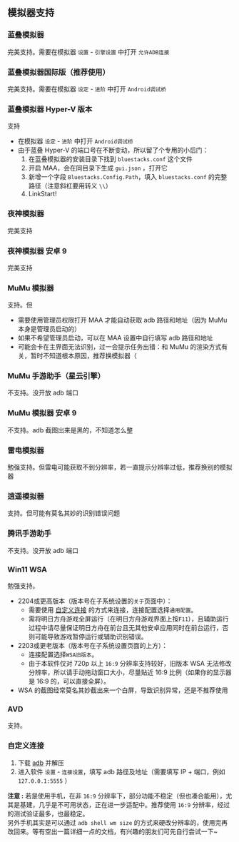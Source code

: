 ## 模拟器支持

### 蓝叠模拟器

完美支持。需要在模拟器 `设置` - `引擎设置` 中打开 `允许ADB连接`

### 蓝叠模拟器国际版（推荐使用）

完美支持。需要在模拟器 `设定` - `进阶` 中打开 `Android调试桥`

### 蓝叠模拟器 Hyper-V 版本

支持

- 在模拟器 `设定` - `进阶` 中打开 `Android调试桥`
- 由于蓝叠 Hyper-V 的端口号在不断变动，所以留了个专用的小后门：
  1. 在蓝叠模拟器的安装目录下找到 `bluestacks.conf` 这个文件
  2. 开启 MAA，会在同目录下生成 `gui.json` ，打开它
  3. 新增一个字段 `Bluestacks.Config.Path`，填入 `bluestacks.conf` 的完整路径（注意斜杠要用转义 `\\`）
  4. LinkStart!

### 夜神模拟器

完美支持

### 夜神模拟器 安卓 9

完美支持

### MuMu 模拟器

支持。但

- 需要使用管理员权限打开 MAA 才能自动获取 adb 路径和地址（因为 MuMu 本身是管理员启动的）
- 如果不希望管理员启动，可以在 MAA 设置中自行填写 adb 路径和地址
- 可能会卡在主界面无法识别，过一会提示任务出错：和 MuMu 的渲染方式有关，暂时不知道根本原因，推荐换模拟器（

### MuMu 手游助手（星云引擎）  

不支持。没开放 adb 端口

### MuMu 模拟器 安卓 9

不支持。adb 截图出来是黑的，不知道怎么整

### 雷电模拟器

勉强支持。但雷电可能获取不到分辨率，若一直提示分辨率过低，推荐换别的模拟器

### 逍遥模拟器

支持。但可能有莫名其妙的识别错误问题

### 腾讯手游助手

不支持。没开放 adb 端口

### Win11 WSA

勉强支持。

- 2204或更高版本（版本号在子系统设置的`关于`页面中）：
   - 需要使用 [自定义连接](#自定义连接) 的方式来连接，连接配置选择`通用配置`。
   - 需将明日方舟游戏全屏运行（在明日方舟游戏界面上按`F11`），且辅助运行过程中请尽量保证明日方舟在前台且无其他安卓应用同时在前台运行，否则可能导致游戏暂停运行或辅助识别错误。
- 2203或更老版本（版本号在子系统设置页面的上方）：
   - 连接配置选择`WSA旧版本`。
   - 由于本软件仅对 720p 以上 `16:9` 分辨率支持较好，旧版本 WSA 无法修改分辨率，所以请手动拖动窗口大小，尽量贴近 16:9 比例（如果你的显示器是 16:9 的，可以直接全屏）。
- WSA 的截图经常莫名其妙截出来一个白屏，导致识别异常，还是不推荐使用

### AVD

支持。

### 自定义连接

1. 下载 [adb](https://dl.google.com/android/repository/platform-tools-latest-windows.zip) 并解压
2. 进入软件 `设置` - `连接设置`，填写 adb 路径及地址（需要填写 IP + 端口，例如 `127.0.0.1:5555` ）  

**注意 :** 若是使用手机，在非 `16:9` 分辨率下，部分功能不稳定（但也凑合能用），尤其是基建，几乎是不可用状态，正在进一步适配中。推荐使用 `16:9` 分辨率，经过的测试验证最多，也最稳定。  
另外手机其实是可以通过 `adb shell wm size` 的方式来硬改分辨率的，使用完再改回来。等有空出一篇详细一点的文档，有兴趣的朋友们可先自行尝试一下~
